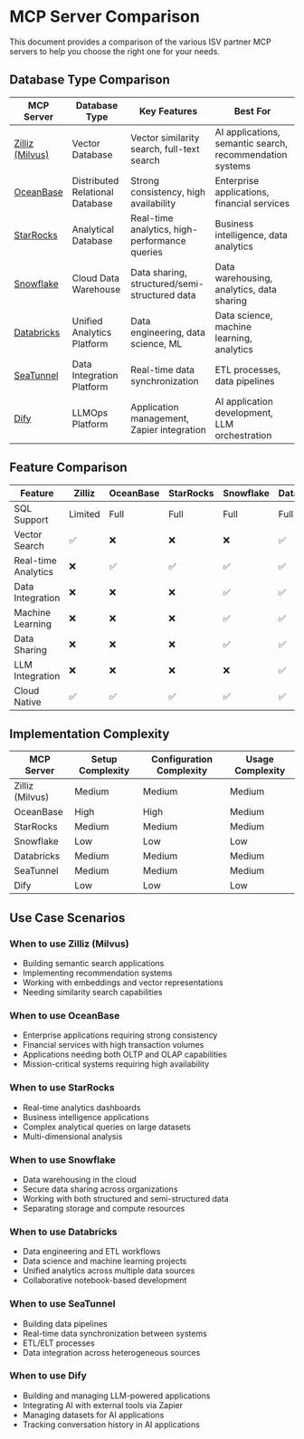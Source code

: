 # MCP Server Comparison

This document provides a comparison of the various ISV partner MCP servers to help you choose the right one for your needs.

## Database Type Comparison

| MCP Server | Database Type | Key Features | Best For |
|------------|---------------|--------------|----------|
| [Zilliz (Milvus)](./zilliz.md) | Vector Database | Vector similarity search, full-text search | AI applications, semantic search, recommendation systems |
| [OceanBase](./oceanbase.md) | Distributed Relational Database | Strong consistency, high availability | Enterprise applications, financial services |
| [StarRocks](./starrocks.md) | Analytical Database | Real-time analytics, high-performance queries | Business intelligence, data analytics |
| [Snowflake](./snowflake.md) | Cloud Data Warehouse | Data sharing, structured/semi-structured data | Data warehousing, analytics, data sharing |
| [Databricks](./databricks.md) | Unified Analytics Platform | Data engineering, data science, ML | Data science, machine learning, analytics |
| [SeaTunnel](./seatunnel.md) | Data Integration Platform | Real-time data synchronization | ETL processes, data pipelines |
| [Dify](./dify.md) | LLMOps Platform | Application management, Zapier integration | AI application development, LLM orchestration |

## Feature Comparison

| Feature | Zilliz | OceanBase | StarRocks | Snowflake | Databricks | SeaTunnel | Dify |
|---------|--------|-----------|-----------|-----------|------------|-----------|------|
| SQL Support | Limited | Full | Full | Full | Full | Limited | No |
| Vector Search | ✅ | ❌ | ❌ | ❌ | ✅ | ❌ | ❌ |
| Real-time Analytics | ❌ | ✅ | ✅ | ✅ | ✅ | ✅ | ❌ |
| Data Integration | ❌ | ❌ | ❌ | ✅ | ✅ | ✅ | ❌ |
| Machine Learning | ❌ | ❌ | ❌ | ✅ | ✅ | ❌ | ✅ |
| Data Sharing | ❌ | ❌ | ❌ | ✅ | ✅ | ❌ | ❌ |
| LLM Integration | ❌ | ❌ | ❌ | ❌ | ✅ | ❌ | ✅ |
| Cloud Native | ✅ | ✅ | ✅ | ✅ | ✅ | ✅ | ✅ |

## Implementation Complexity

| MCP Server | Setup Complexity | Configuration Complexity | Usage Complexity |
|------------|------------------|-------------------------|------------------|
| Zilliz (Milvus) | Medium | Medium | Medium |
| OceanBase | High | High | Medium |
| StarRocks | Medium | Medium | Medium |
| Snowflake | Low | Low | Low |
| Databricks | Medium | Medium | Medium |
| SeaTunnel | Medium | Medium | Medium |
| Dify | Low | Low | Low |

## Use Case Scenarios

### When to use Zilliz (Milvus)
- Building semantic search applications
- Implementing recommendation systems
- Working with embeddings and vector representations
- Needing similarity search capabilities

### When to use OceanBase
- Enterprise applications requiring strong consistency
- Financial services with high transaction volumes
- Applications needing both OLTP and OLAP capabilities
- Mission-critical systems requiring high availability

### When to use StarRocks
- Real-time analytics dashboards
- Business intelligence applications
- Complex analytical queries on large datasets
- Multi-dimensional analysis

### When to use Snowflake
- Data warehousing in the cloud
- Secure data sharing across organizations
- Working with both structured and semi-structured data
- Separating storage and compute resources

### When to use Databricks
- Data engineering and ETL workflows
- Data science and machine learning projects
- Unified analytics across multiple data sources
- Collaborative notebook-based development

### When to use SeaTunnel
- Building data pipelines
- Real-time data synchronization between systems
- ETL/ELT processes
- Data integration across heterogeneous sources

### When to use Dify
- Building and managing LLM-powered applications
- Integrating AI with external tools via Zapier
- Managing datasets for AI applications
- Tracking conversation history in AI applications